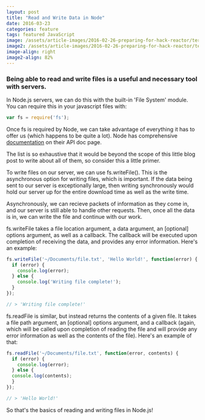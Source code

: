 ```yaml
---
layout: post
title: "Read and Write Data in Node"
date: 2016-03-23
categories: feature
tags: featured JavaScript
image: /assets/article-images/2016-02-26-preparing-for-hack-reactor/terminal-sublime-blurred.jpg
image2: /assets/article-images/2016-02-26-preparing-for-hack-reactor/terminal-sublime-blurred-mobile.jpg
image-align: right
image2-align: 82%
---
```


### Being able to read and write files is a useful and necessary tool with servers. 
In Node.js servers, we can do this with the built-in 'File System' module. You can require this in your javascript files with:  

~~~javascript
var fs = require('fs');
~~~  
  
Once fs is required by Node, we can take advantage of everything it has to offer us (which happens to be quite a lot).  Node has comprehensive [documentation](https://nodejs.org/api/fs.html) on their API doc page.

The list is so exhaustive that it would be beyond the scope of this little blog post to write about all of them, so consider this a little primer.

To write files on our server, we can use fs.writeFile(). This is the asynchronous option for writing files, which is important. If the data being sent to our server is exceptionally large, then writing synchronously would hold our server up for the entire download time as well as the write time. 

Asynchronously, we can recieve packets of information as they come in, and our server is still able to handle other requests. Then, once all the data is in, we can write the file and continue with our work.

fs.writeFile takes a file location argument, a data argument, an [optional] options argument, as well as a callback. The callback will be executed upon completion of receiving the data, and provides any error information. Here's an example:

~~~javascript
fs.writeFile('~/Documents/file.txt', 'Hello World!', function(error) {
  if (error) {
    console.log(error);
  } else {
    console.log('Writing file complete!');
  }
});

// > 'Writing file complete!'
~~~  
  
fs.readFile is similar, but instead returns the contents of a given file. It takes a file path argument, an [optional] options argument, and a callback (again, which will be called upon completion of reading the file and will provide any error information as well as the contents of the file). Here's an example of that:

~~~javascript
fs.readFile('~/Documents/file.txt', function(error, contents) {
  if (error) {
    console.log(error);
  } else {
  console.log(contents);
  }
});

// > 'Hello World!'
~~~  
  
So that's the basics of reading and writing files in Node.js!